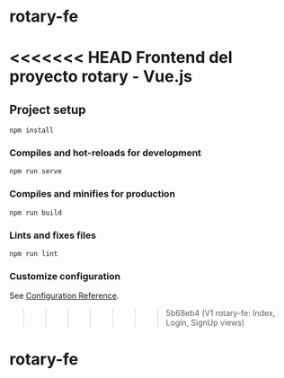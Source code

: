 # rotary-fe
<<<<<<< HEAD
Frontend del  proyecto rotary - Vue.js
=======

## Project setup
```
npm install
```

### Compiles and hot-reloads for development
```
npm run serve
```

### Compiles and minifies for production
```
npm run build
```

### Lints and fixes files
```
npm run lint
```

### Customize configuration
See [Configuration Reference](https://cli.vuejs.org/config/).
>>>>>>> 5b68eb4 (V1 rotary-fe: Index, Login, SignUp views)
# rotary-fe
